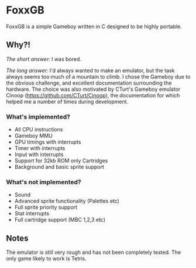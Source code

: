 # FoxxGB
FoxxGB is a simple Gameboy written in C designed to be highly portable.

## Why?!
*The short answer:* I was bored.

*The long answer:* I'd always wanted to make an emulator, but the task always seems too much of a mountain to climb. I chose the Gameboy due to the obvious challenge, and excellent documentation surrounding the hardware. The choice was also motivated by CTurt's Gameboy emulator Cinoop (https://github.com/CTurt/Cinoop), the documentation for which helped me a number of times during development.

### What's implemented?
- All CPU instructions
- Gameboy MMU
- GPU timings with interrupts
- Timer with interrupts
- Input with interrupts
- Support for 32kb ROM only Cartridges
- Background and basic sprite support

### What's not implemented?
- Sound
- Advanced sprite functionality (Palettes etc)
- Full sprite priority support
- Stat interrupts
- Full cartridge support (MBC 1,2,3 etc)

## Notes
The emulator is still very rough and has not been completely tested. The only game likely to work is Tetris.